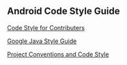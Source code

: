 ## Android Code Style Guide

[Code Style for Contributers](https://source.android.com/setup/contribute/code-style)

[Google Java Style Guide](https://google.github.io/styleguide/javaguide.html)

[Project Conventions and Code Style](https://www.fer.unizg.hr/_download/repository/ProjectConventions_-_Java_Android.pdf)
